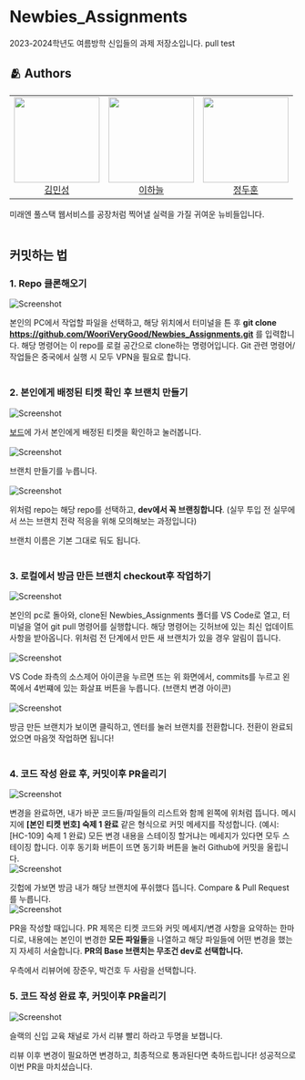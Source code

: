 # Newbies_Assignments
2023-2024학년도 여름방학 신입들의 과제 저장소입니다.
pull test
## :people_hugging: Authors
<table>
<tr height="150px">
    <td align="center">
    <a href="https://github.com/madminton"><img height="150px" width="150px" src="https://avatars.githubusercontent.com/u/144883060?v=4"/></a>
    <br />
    <a href="https://github.com/madminton">김민성 </a>
    </td>
    <td align="center">
    <a href="https://github.com/hannihena"><img height="150px" width="150px" src="https://avatars.githubusercontent.com/u/162086419?v=4"/></a>
    <br />
    <a href="https://github.com/hannihena">이하늘 </a>
    </td>
    <td align="center">
    <a href="https://github.com/Toohoon"><img height="150px" width="150px" src="https://avatars.githubusercontent.com/u/102578052?v=4"/></a>
    <br />
    <a href="https://github.com/Toohoon">정두훈 </a>
    </td>
  </tr>
</table>
미래엔 풀스택 웹서비스를 공장처럼 찍어낼 실력을 가질 귀여운 뉴비들입니다.
<br></br>

## 커밋하는 법
### 1. Repo 클론해오기
![Screenshot](/pics/step1.png)

본인의 PC에서 작업할 파일을 선택하고, 해당 위치에서 터미널을 튼 후 **git clone https://github.com/WooriVeryGood/Newbies_Assignments.git** 를 입력합니다. 해당 명령어는 이 repo를 로컬 공간으로 clone하는 명령어입니다. Git 관련 명령어/작업들은 중국에서 실행 시 모두 VPN을 필요로 합니다.
<br></br>
### 2. 본인에게 배정된 티켓 확인 후 브랜치 만들기
![Screenshot](/pics/step2-1.png)

[보드](https://honeycourses.atlassian.net/jira/software/projects/HC/boards/1)에 가서 본인에게 배정된 티켓을 확인하고 눌러봅니다.
<br></br>
![Screenshot](/pics/step2-2.png)

브랜치 만들기를 누릅니다.
<br></br>
![Screenshot](/pics/step2-3.png)

위처럼 repo는 해당 repo를 선택하고, **dev에서 꼭 브랜칭합니다**. (실무 투입 전 실무에서 쓰는 브랜치 전략 적응을 위해 모의해보는 과정입니다) 

브랜치 이름은 기본 그대로 둬도 됩니다.
<br></br>
### 3. 로컬에서 방금 만든 브랜치 checkout후 작업하기
![Screenshot](/pics/step3-1.png)

본인의 pc로 돌아와, clone된 Newbies_Assignments 폴더를 VS Code로 열고, 터미널을 열어 git pull 명령어를 실행합니다. 해당 명령어는 깃허브에 있는 최신 업데이트 사항을 받아옵니다. 위처럼 전 단계에서 만든 새 브랜치가 있을 경우 알림이 뜹니다.
<br></br>
![Screenshot](/pics/step3-2.png)

VS Code 좌측의 소스제어 아이콘을 누르면 뜨는 위 화면에서, commits를 누르고 왼쪽에서 4번쨰에 있는 화살표 버튼을 누릅니다. (브랜치 변경 아이콘)
<br></br>
![Screenshot](/pics/step3-3.png)

방금 만든 브랜치가 보이면 클릭하고, 엔터를 눌러 브랜치를 전환합니다. 전환이 완료되었으면 마음껏 작업하면 됩니다!
<br></br>

### 4. 코드 작성 완료 후, 커밋이후 PR올리기
![Screenshot](/pics/step4-1.png)

변경을 완료하면, 내가 바꾼 코드들/파일들의 리스트와 함께 왼쪽에 위처럼 뜹니다. 메시지에 **[본인 티켓 번호] 숙제 1 완료** 같은 형식으로 커밋 메세지를 작성합니다. (예시: [HC-109] 숙제 1 완료) 모든 변경 내용을 스테이징 할거냐는 메세지가 있다면 모두 스테이징 합니다. 이후 동기화 버튼이 뜨면 동기화 버튼을 눌러 Github에 커밋을 올립니다.
<br/>
![Screenshot](/pics/step4-2.png)

깃헙에 가보면 방금 내가 해당 브랜치에 푸쉬했다 뜹니다. Compare & Pull Request를 누릅니다.
<br/>
![Screenshot](/pics/step4-3.png)

PR을 작성할 때입니다. PR 제목은 티켓 코드와 커밋 메세지/변경 사항을 요약하는 한마디로, 내용에는 본인이 변경한 **모든 파일들**을 나열하고 해당 파일들에 어떤 변경을 했는지 자세히 서술합니다. **PR의 Base 브랜치는 무조건 dev로 선택합니다.**

우측에서 리뷰어에 장준우, 박건호 두 사람을 선택합니다.

### 5. 코드 작성 완료 후, 커밋이후 PR올리기
![Screenshot](/pics/step5-1.png)

슬랙의 신입 교육 채널로 가서 리뷰 빨리 하라고 두명을 보챕니다.

리뷰 이후 변경이 필요하면 변경하고, 최종적으로 통과된다면 축하드립니다! 성공적으로 이번 PR을 마치셨습니다.
